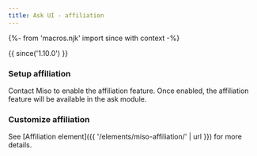 ```yaml
---
title: Ask UI - affiliation
---
```


{%- from 'macros.njk' import since with context -%}

{{ since('1.10.0') }}

### Setup affiliation

Contact Miso to enable the affiliation feature. Once enabled, the affiliation feature will be available in the ask module.

### Customize affiliation

See [Affiliation element]({{ '/elements/miso-affiliation/' | url }}) for more details.
